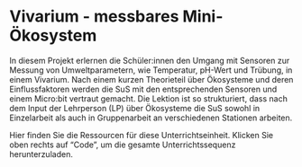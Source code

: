 # Vivarium - messbares Mini-Ökosystem 

In diesem Projekt erlernen die Schüler:innen den Umgang mit Sensoren zur Messung von Umweltparametern, wie Temperatur, pH-Wert und Trübung, in einem Vivarium. Nach einem kurzen Theorieteil über Ökosysteme und deren Einflussfaktoren werden die SuS mit den entsprechenden Sensoren und einem Micro:bit vertraut gemacht. Die Lektion ist so strukturiert, dass nach dem Input der Lehrperson (LP) über Ökosysteme die SuS sowohl in Einzelarbeit als auch in Gruppenarbeit an verschiedenen Stationen arbeiten.

Hier finden Sie die Ressourcen für diese Unterrichtseinheit. Klicken Sie oben rechts auf “Code”, um die gesamte Unterrichtssequenz herunterzuladen.
